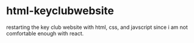 # html-keyclubwebsite

restarting the key club website with html, css, and javscript since i am not comfortable enough with react.
